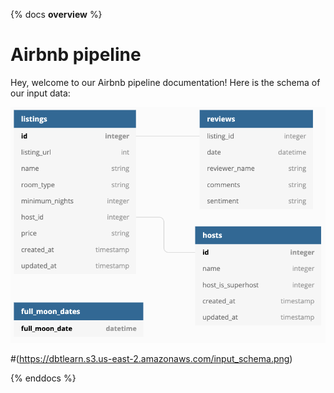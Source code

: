 {% docs __overview__ %}

# Airbnb pipeline
Hey, welcome to our Airbnb pipeline documentation!
Here is the schema of our input data:

![input schema](assets/input_schema.png)

#(https://dbtlearn.s3.us-east-2.amazonaws.com/input_schema.png)

{% enddocs %}